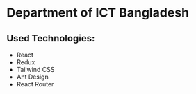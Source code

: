# Department of ICT Bangladesh

## Used Technologies:
- React
- Redux
- Tailwind CSS
- Ant Design
- React Router